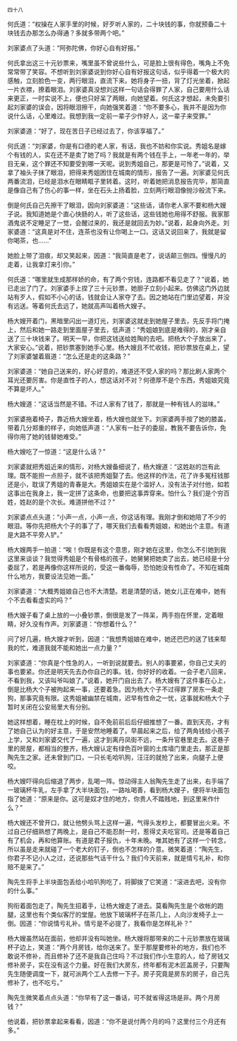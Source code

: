     四十八 

   何氏道：“权操在人家手里的时候，好歹听人家的，二十块钱的事，你就预备二十块钱去办那怎么办得通？多就多带两个吧。”

   刘家婆点了头道：“阿弥陀佛，你好心自有好报。”

   何氏拿出这三十元钞票来，嘴里虽不曾说些什么，可是脸上很有得色，嘴角上不免常常带了笑容。不想听到刘家婆说到你好心自有好报这句话，似乎得着一个极大的感触，立刻脸色一变，两行眼泪，直流下来。她将身子一扭，背了灯光坐着，掀起一片衣襟，撩着眼泪。刘家婆真没想刘这样一句话会得罪了人家，自己要用什么话来更正，一时实说不上，便也只好呆了两眼，向她望着。何氏这才想起，未免要引起刘家婆的误会，因将眼泪擦干，向她强笑着道：“你不要多心，我并不是因为你说什么话，心里难过。我想到我一定前一辈子少作好人，这一辈子来受罪。”

   刘家婆道：“好了，现在苦日子已经过去了，你该享福了。”

   何氏道：“刘家婆，你是有口德的老人家，有话，我也不妨和你实说。秀姐名是嫁个有钱的人，实在还不是卖了她了吗？我就是有两个钱在手上，一年老一年的，举目无亲，这个罪还不知要受到哪一天呢。说到秀姐自己，那更是可怜了。”说着，又拿了袖头子抹了眼泪，把得来秀姐困住在城南的情形，报告了一遍。刘家婆见何氏两番流泪，已经是泪水在眼睛眶子里转着。这时，听着她把消息报告完毕，那简直是像自己有了伤心的事一样，坐在石头上扬着脸，立刻两行眼泪像抛沙般流下来。

   倒是何氏自己先擦干了眼泪，因向刘家婆道：“这些话，请你老人家不要和杨大嫂子说。我知道她是个直心快肠的人，听了这些话，这些钱她也用得不舒服。我家那酒鬼说不定睡足了一觉，会醒过来的，我还是就回去为妙。”说着，起身向外走。刘家婆道：“这真是对不住，连茶也没有让你喝上一口。这话又说回来了，我就是留你喝茶，也……”

   她脸上带了泪痕，却又笑起来，因道：“我简直是老了，说话颠三倒四。慢慢凡的走着，让我拿灯来引你。”

   何氏道：“哪里就生成那样娇的命，有了两个穷钱，连路都不看见走了？”说着，她已走出了门了。刘家婆手上捏了三十元钞票，她胆子立刻小起来。仿佛这门外边就站有歹人，假如不小心的话，钱就会让人家夺了去。因之她站在门里边望着，并没有远送。等着何氏去远了，她就高声叫着杨大嫂子。

   杨大嫂开着门，黑暗里闪出一道灯光，刘家婆这就走到她屋子里去，先反手将门掩上，然后和她一路走到里面屋子里去，低声道：“秀姐娘到底是难得的，刚才亲自送了三十块钱来了。明天一早，你把这钱送给姓陶的去吧。把杨大个子放出来了，大家安心。”说着，把钞票塞到她手心里。杨大嫂且不忙收钱，把钞票放在桌上，望了刘家婆皱着眉道：“怎么还是走的这条路？”

   刘家婆道：“她自己送来的，好心好意的，难道还不受人家的吗？那比刷人家两个耳光还要厉害。你是直性子的人，想这话对不对？何德厚不是个东西，秀姐娘究竟不算是坏人。”

   杨大嫂道：“这话当然是不错。不过人家有了钱了，那就是一种有钱人的滋味。”

   刘家婆拖着椅子，靠近杨大嫂坐着，杨大嫂也就坐下。刘家婆两手按了她的膝盖，带着几分郑重的样子，向她低声道：“人家有一肚子的委屈，教我不要告诉你，免得你用了她的钱替她难受。”

   杨大嫂吃了一惊道：“这是什么话？”

   刘家婆就把秀姐近来的情形，对杨大嫂备细说了，杨大嫂道：“这姓赵的岂有此理。既不能担一点担子，就不该把秀姐娶了去。他这样的作法，花了许多冤枉钱那还是小，耽误了秀姐的青春是大。秀姐娘实在是个滥好人，没有法子对付他，如若这事出在我身上，我一定拼了这条命，也要把这事弄穿来。怕什么？我们是个穷百姓，姓赵的是个次长。难道拼他不过？”

   刘家婆点点头道：“小声一点，小声一点，你这话有理。我刚才倒和她陪了不少的眼泪。等你先把杨大个子的事了了，哪天我们去看看秀姐娘，和她出个主意。有道是大路不平旁人铲。”

   杨大嫂两手一拍道：“唉！你既是有这个意思，刚才她在这里，你怎么不引她到我这里来谈谈？我觉得秀姐是个有骨格的孩子，她舅舅把她卖了出去，她已经是十分委屈了，若是再像你这样所说的，受这一番侮辱，恐怕她没有性命了。不知在城南什么地方，我要设法见她一面。”

   刘家婆道：“大概秀姐娘自己也不大清楚。若是清楚的话，她女儿正在难中，她有个不去看看虚实的吗？”

   杨大嫂子看了桌上放的一小叠钞票，倒很是发了一阵呆，两手抱在怀里，定着眼睛，好久没有作声。刘家婆道：“你想着什么？”

   问了好几遍，杨大嫂才听到，因道：“我想秀姐娘在难中，她还巴巴的送了钱来帮我的忙，难道我就不能和她出一点力量？”

   刘家婆道：“你真是个性急的人，一听到说就要去。别人的事要紧，你自己丈夫的事也要紧。你还是明天先去办你自己的事。钱，你好好的收着。一会子老八回来，不看到我，又该叫爷叫娘了。”说着，她开门自出去了。杨大嫂有了这件事在心上，倒是比杨大个子被拘起来一事，还要着急。因为杨大个子不过得罪了房东一条走狗，那事究竟有限。这秀姐被幽禁在城南，迟早有性命之一忧，这事就和杨大个子暂时关闭在公安局里大有分别。

   她这样想着，睡在枕上的时候，自不免前前后后仔细推想了一番。直到天亮，才有了她自己认为的好主意，于是安然地睡着了。早晨起来之后，给了两角钱给小孩子上学，又和刘家婆交代了一遍，这才到离丹凤街不远，一条升官巷里走去。这巷子里的房屋，都相当的整齐，杨大嫂认定有绿色百叶窗的土库墙门里走去，那正是那陶先生之家。还未曾到门口，一只长毛哈叭狗，汪汪的就抢了出来，向腿子上便咬。

   杨大嫂吓得向后缩退了两步，乱喝一阵。惊动得主人翁陶先生走了出来，右手端了一玻璃杯牛乳，左手拿了大半块面包，一路吆喝善，看到杨大嫂子，便将半块面包指了她道：“原来是你。这可是奴才住的地方，你贵人不踏贱地，到这里来作什么？”

   杨大嫂还不曾开口，就让他劈头骂上这样一遍，气得头发杪上，都要冒出火来。不过自己仔细熟想了两晚上，是自己不能忍耐一时，惹得丈夫吃官司。还是等着自己有了机会，再和他算账。有道是君子报仇，十年未晚。唯其她有了这样一个转念，所以虽是走来就碰了一个老大的钉子，倒也不怎样的介意。微笑着道：“陶先生，你君子不记小人之过，还说那些气话干什么？我们今天前来，就是情亏礼补，和你赔不是来了。”

   陶先生将手上半块面包丢给小哈叭狗吃了，将脚拨了它笑道：“滚进去吧，没有你的什么事。”

   狗衔着面包走了，陶先生招着手，让杨大嫂走了进去。莫看陶先生是个收帐的跑腿，这里也有个类似客厅的堂屋。他放下玻璃杯子在茶几上，人向沙发椅子上一倒。因道：“你说情亏礼补。情亏是不必提了，我看你是怎样礼补？”

   杨大嫂虽然站在面前，他却并没有叫她坐。杨大嫂将那带来的二十元钞票放在玻璃杯子边上，笑道：“两个月房钱，给你送来了。至于那屋要修补的地方，我们也不敢说不修补，而且修补了还不是我自己住吗？不过我们作小生意的人，给了房钱又修补房子，实在没有这个力量。好在我们大房东，终年都有泥木匠盖房子，只要陶先生随便调度一下，就可派两个工人去修一下子。房子究竟是房东的房子，自己先修补了，也不吃亏。”

   陶先生微笑着点点头道：“你早有了这一番话，可不就省得这场是非。两个月房钱？”

   他说着，把钞票拿起来看看，因道：“你不是说付两个月的吗？这里付三个月还有多。”

